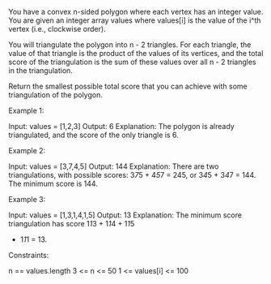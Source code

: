You have a convex n-sided polygon where each vertex has an integer value. You
are given an integer array values where values[i] is the value of the i^th
vertex (i.e., clockwise order).

You will triangulate the polygon into n - 2 triangles. For each triangle, the
value of that triangle is the product of the values of its vertices, and the
total score of the triangulation is the sum of these values over all n - 2
triangles in the triangulation.

Return the smallest possible total score that you can achieve with some
triangulation of the polygon.


Example 1:


Input: values = [1,2,3]
Output: 6
Explanation: The polygon is already triangulated, and the score of the only
triangle is 6.


Example 2:


Input: values = [3,7,4,5]
Output: 144
Explanation: There are two triangulations, with possible scores: 3*7*5 +
4*5*7 = 245, or 3*4*5 + 3*4*7 = 144.
The minimum score is 144.


Example 3:


Input: values = [1,3,1,4,1,5]
Output: 13
Explanation: The minimum score triangulation has score 1*1*3 + 1*1*4 + 1*1*5
+ 1*1*1 = 13.



Constraints:


n == values.length
3 <= n <= 50
1 <= values[i] <= 100




